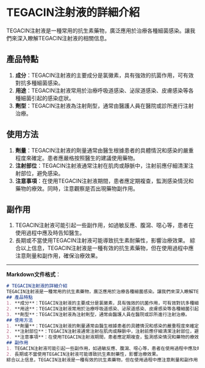 # TEGACIN注射液的詳細介紹
TEGACIN注射液是一種常用的抗生素藥物，廣泛應用於治療各種細菌感染。讓我們來深入瞭解TEGACIN注射液的相關信息。
## 產品特點
1. **成分**：TEGACIN注射液的主要成分是氯黴素，具有強效的抗菌作用，可有效對抗多種細菌感染。
2. **用途**：TEGACIN注射液常用於治療呼吸道感染、泌尿道感染、皮膚感染等各種細菌引起的感染症狀。
3. **劑型**：TEGACIN注射液為注射劑型，通常由醫護人員在醫院或診所進行注射治療。
## 使用方法
1. **劑量**：TEGACIN注射液的劑量通常由醫生根據患者的具體情況和感染的嚴重程度來確定。患者應嚴格按照醫生的建議使用藥物。
2. **注射部位**：TEGACIN注射液通常注射在肌肉或靜脈中，注射前應仔細清潔注射部位，避免感染。
3. **注意事項**：在使用TEGACIN注射液期間，患者應定期複查，監測感染情況和藥物的療效。同時，注意觀察是否出現藥物副作用。
## 副作用
1. TEGACIN注射液可能引起一些副作用，如過敏反應、腹瀉、噁心等，患者在使用過程中應及時告知醫生。
2. 長期或不當使用TEGACIN注射液可能導致抗生素耐藥性，影響治療效果。
綜合以上信息，TEGACIN注射液是一種有效的抗生素藥物，但在使用過程中應注意劑量和副作用，確保治療效果。
---
**Markdown文件格式**：
```markdown
# TEGACIN注射液的詳細介紹
TEGACIN注射液是一種常用的抗生素藥物，廣泛應用於治療各種細菌感染。讓我們來深入瞭解TEGACIN注射液的相關信息。
## 產品特點
1. **成分**：TEGACIN注射液的主要成分是氯黴素，具有強效的抗菌作用，可有效對抗多種細菌感染。
2. **用途**：TEGACIN注射液常用於治療呼吸道感染、泌尿道感染、皮膚感染等各種細菌引起的感染症狀。
3. **劑型**：TEGACIN注射液為注射劑型，通常由醫護人員在醫院或診所進行注射治療。
## 使用方法
1. **劑量**：TEGACIN注射液的劑量通常由醫生根據患者的具體情況和感染的嚴重程度來確定。患者應嚴格按照醫生的建議使用藥物。
2. **注射部位**：TEGACIN注射液通常注射在肌肉或靜脈中，注射前應仔細清潔注射部位，避免感染。
3. **注意事項**：在使用TEGACIN注射液期間，患者應定期複查，監測感染情況和藥物的療效。同時，注意觀察是否出現藥物副作用。
## 副作用
1. TEGACIN注射液可能引起一些副作用，如過敏反應、腹瀉、噁心等，患者在使用過程中應及時告知醫生。
2. 長期或不當使用TEGACIN注射液可能導致抗生素耐藥性，影響治療效果。
綜合以上信息，TEGACIN注射液是一種有效的抗生素藥物，但在使用過程中應注意劑量和副作用，確保治療效果。
```
